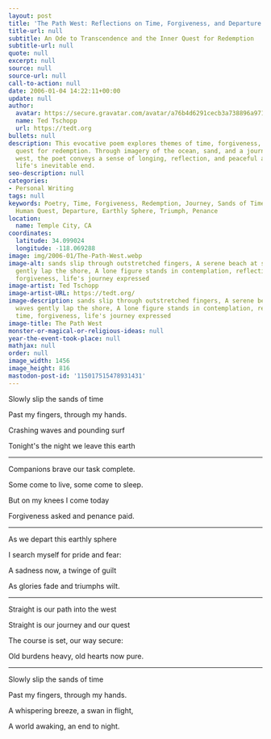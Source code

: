 ```yaml
---
layout: post
title: 'The Path West: Reflections on Time, Forgiveness, and Departure'
title-url: null
subtitle: An Ode to Transcendence and the Inner Quest for Redemption
subtitle-url: null
quote: null
excerpt: null
source: null
source-url: null
call-to-action: null
date: 2006-01-04 14:22:11+00:00
update: null
author:
  avatar: https://secure.gravatar.com/avatar/a76b4d6291cecb3a738896a971bfb903?s=512&d=mp&r=g
  name: Ted Tschopp
  url: https://tedt.org
bullets: null
description: This evocative poem explores themes of time, forgiveness, and the human
  quest for redemption. Through imagery of the ocean, sand, and a journey into the
  west, the poet conveys a sense of longing, reflection, and peaceful acceptance of
  life's inevitable end.
seo-description: null
categories:
- Personal Writing
tags: null
keywords: Poetry, Time, Forgiveness, Redemption, Journey, Sands of Time, Reflection,
  Human Quest, Departure, Earthly Sphere, Triumph, Penance
location:
  name: Temple City, CA
coordinates:
  latitude: 34.099024
  longitude: -118.069288
image: img/2006-01/The-Path-West.webp
image-alt: sands slip through outstretched fingers, A serene beach at sunset, waves
  gently lap the shore, A lone figure stands in contemplation, reflections on time,
  forgiveness, life's journey expressed
image-artist: Ted Tschopp
image-artist-URL: https://tedt.org/
image-description: sands slip through outstretched fingers, A serene beach at sunset,
  waves gently lap the shore, A lone figure stands in contemplation, reflections on
  time, forgiveness, life's journey expressed
image-title: The Path West
monster-or-magical-or-religious-ideas: null
year-the-event-took-place: null
mathjax: null
order: null
image_width: 1456
image_height: 816
mastodon-post-id: '115017515478931431'
---
```

Slowly slip the sands of time  

Past my fingers, through my hands.  

Crashing waves and pounding surf  

Tonight's the night we leave this earth

* * *

Companions brave our task complete.  

Some come to live, some come to sleep.  

But on my knees I come today

Forgiveness asked and penance paid.

* * *

As we depart this earthly sphere  

I search myself for pride and fear:  

A sadness now, a twinge of guilt  

As glories fade and triumphs wilt.

* * *

Straight is our path into the west  

Straight is our journey and our quest  

The course is set, our way secure:  

Old burdens heavy, old hearts now pure.

* * *

Slowly slip the sands of time  

Past my fingers, through my hands.  

A whispering breeze, a swan in flight,  

A world awaking, an end to night.
